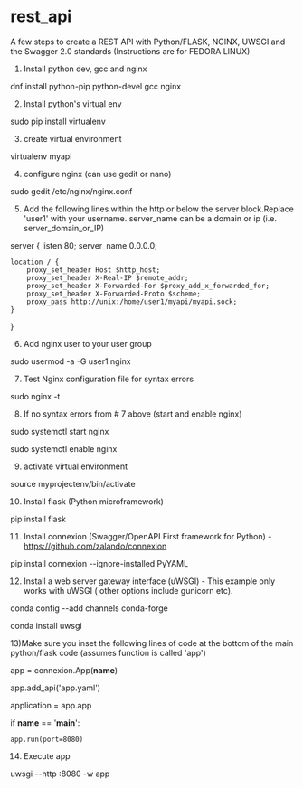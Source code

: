 # rest_api
A few steps to create a REST API with Python/FLASK, NGINX, UWSGI and the Swagger 2.0 standards (Instructions are for FEDORA LINUX)

1) Install python dev, gcc and nginx

dnf install python-pip python-devel gcc nginx

2) Install python's virtual env

sudo pip install virtualenv

3) create virtual environment

virtualenv myapi

4) configure nginx (can use gedit or nano)

sudo gedit /etc/nginx/nginx.conf

5) Add the following lines within the http or below the server block.Replace 'user1' with your username. server_name can be a domain or ip (i.e. server_domain_or_IP)

server {
    listen 80;
    server_name 0.0.0.0;

    location / {
        proxy_set_header Host $http_host;
        proxy_set_header X-Real-IP $remote_addr;
        proxy_set_header X-Forwarded-For $proxy_add_x_forwarded_for;
        proxy_set_header X-Forwarded-Proto $scheme;
        proxy_pass http://unix:/home/user1/myapi/myapi.sock;
    }
}


6) Add  nginx user to your user group

sudo usermod -a -G user1 nginx

7) Test  Nginx configuration file for syntax errors

sudo nginx -t

8) If no syntax errors from # 7 above (start and enable nginx)

sudo systemctl start nginx

sudo systemctl enable nginx

9) activate virtual environment

source myprojectenv/bin/activate

10) Install flask (Python microframework) 

pip install flask


11) Install connexion (Swagger/OpenAPI First framework for Python) -https://github.com/zalando/connexion

pip install connexion --ignore-installed PyYAML

12) Install a web server gateway interface (uWSGI) - This example only works with uWSGI ( other options include gunicorn etc). 

conda config --add channels conda-forge

conda install uwsgi

13)Make sure you inset the following lines of code at the bottom of the main python/flask code (assumes function is called 'app')

app = connexion.App(__name__)

app.add_api('app.yaml')

application = app.app

if __name__ == '__main__':

    app.run(port=8080)

14) Execute app

uwsgi --http :8080 -w app


